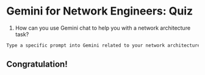 # Gemini for Network Engineers: Quiz

1. How can you use Gemini chat to help you with a network architecture task?
```bash
Type a specific prompt into Gemini related to your network architecture concern.
```

## Congratulation!

